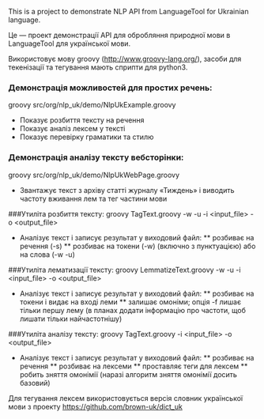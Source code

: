 This is a project to demonstrate NLP API from LanguageTool for Ukrainian language.

Це — проект демонстрації API для обробляння природної мови в LanguageTool для української мови.

Використовує мову groovy (http://www.groovy-lang.org/), засоби для текенізації та тегування мають сприпти для python3.

### Демонстрація можливостей для простих речень:
groovy src/org/nlp_uk/demo/NlpUkExample.groovy

* Показує розбиття тексту на речення
* Показує аналіз лексем у тексті
* Показує перевірку граматики та стилю

### Демонстрація аналізу тексту вебсторінки:
groovy src/org/nlp_uk/demo/NlpUkWebPage.groovy

* Звантажує текст з архіву статті журналу «Тиждень» і виводить частоту вживання лем та тег частини мови

###Утиліта розбиття тексту:
groovy TagText.groovy -w -u -i <input_file> -o <output_file>

* Аналізує текст і записує результат у виходовий файл:
** розбиває на речення (-s) 
** розбиває на токени (-w) (включно з пунктуацією) або на слова (-w -u)


###Утиліта лематизації тексту:
groovy LemmatizeText.groovy -w -u -i <input_file> -o <output_file>

* Аналізує текст і записує результат у виходовий файл:
** розбиває на токени і видає на вході леми
** залишає омоніми; опція -f лишає тільки першу лему (в планах додати інформацію про частоти, щоб лишати тільки найчастотнішу)


###Утиліта аналізу тексту:
groovy TagText.groovy -i <input_file> -o <output_file>

* Аналізує текст і записує результат у виходовий файл:
** розбиває на речення
** розбиває на лексеми
** проставляє теги для лексем
** робить зняття омонімії (наразі алгоритм зняття омонімії досить базовий)

Для тегування лексем використовується версія словник української мови з проекту https://github.com/brown-uk/dict_uk
